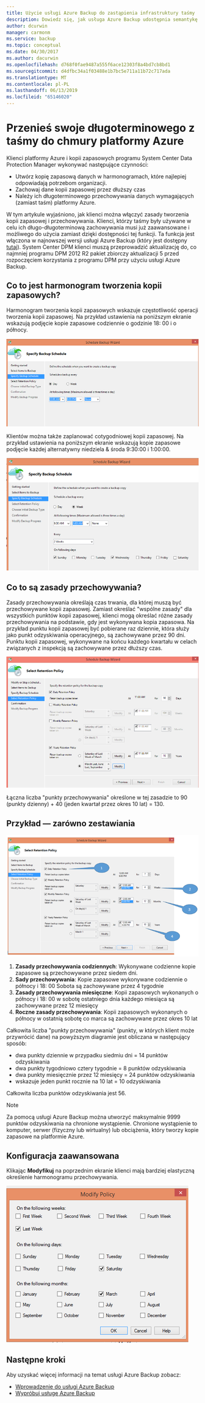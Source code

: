 ```yaml
---
title: Użycie usługi Azure Backup do zastąpienia infrastruktury taśmy
description: Dowiedz się, jak usługa Azure Backup udostępnia semantykę przypominającej taśm, co pozwala na wykonywanie kopii zapasowych i przywracania danych na platformie Azure
author: dcurwin
manager: carmonm
ms.service: backup
ms.topic: conceptual
ms.date: 04/30/2017
ms.author: dacurwin
ms.openlocfilehash: d768f0fae9487a555f6ace12303f8a4bd7cb8bd1
ms.sourcegitcommit: d4dfbc34a1f03488e1b7bc5e711a11b72c717ada
ms.translationtype: MT
ms.contentlocale: pl-PL
ms.lasthandoff: 06/13/2019
ms.locfileid: "65146020"
---
```

# <a name="move-your-long-term-storage-from-tape-to-the-azure-cloud"></a>Przenieś swoje długoterminowego z taśmy do chmury platformy Azure
Klienci platformy Azure i kopii zapasowych programu System Center Data Protection Manager wykonywać następujące czynności:

* Utwórz kopię zapasową danych w harmonogramach, które najlepiej odpowiadają potrzebom organizacji.
* Zachowaj dane kopii zapasowej przez dłuższy czas
* Należy ich długoterminowego przechowywania danych wymagających (zamiast taśm) platformy Azure.

W tym artykule wyjaśniono, jak klienci można włączyć zasady tworzenia kopii zapasowej i przechowywania. Klienci, którzy taśmy były używane w celu ich długo-długoterminową zachowywania musi już zaawansowane i możliwego do użycia zamiast dzięki dostępności tej funkcji. Ta funkcja jest włączona w najnowszej wersji usługi Azure Backup (który jest dostępny [tutaj](https://aka.ms/azurebackup_agent)). System Center DPM klienci muszą przeprowadzić aktualizację do, co najmniej programu DPM 2012 R2 pakiet zbiorczy aktualizacji 5 przed rozpoczęciem korzystania z programu DPM przy użyciu usługi Azure Backup.

## <a name="what-is-the-backup-schedule"></a>Co to jest harmonogram tworzenia kopii zapasowych?
Harmonogram tworzenia kopii zapasowych wskazuje częstotliwość operacji tworzenia kopii zapasowej. Na przykład ustawienia na poniższym ekranie wskazują podjęcie kopie zapasowe codziennie o godzinie 18: 00 i o północy.

![Dzienny harmonogram](./media/backup-azure-backup-cloud-as-tape/dailybackupschedule.png)

Klientów można także zaplanować cotygodniowej kopii zapasowej. Na przykład ustawienia na poniższym ekranie wskazują kopie zapasowe podjęcie każdej alternatywny niedziela & środa 9:30:00 i 1:00:00.

![Harmonogram tygodniowy](./media/backup-azure-backup-cloud-as-tape/weeklybackupschedule.png)

## <a name="what-is-the-retention-policy"></a>Co to są zasady przechowywania?
Zasady przechowywania określają czas trwania, dla której muszą być przechowywane kopii zapasowej. Zamiast określać "wspólne zasady" dla wszystkich punktów kopii zapasowej, klienci mogą określać różne zasady przechowywania na podstawie, gdy jest wykonywana kopia zapasowa. Na przykład punktu kopii zapasowej być pobierane raz dziennie, która służy jako punkt odzyskiwania operacyjnego, są zachowywane przez 90 dni. Punktu kopii zapasowej, wykonywane na końcu każdego kwartału w celach związanych z inspekcją są zachowywane przez dłuższy czas.

![Zasady przechowywania](./media/backup-azure-backup-cloud-as-tape/retentionpolicy.png)

Łączna liczba "punkty przechowywania" określone w tej zasadzie to 90 (punkty dzienny) + 40 (jeden kwartał przez okres 10 lat) = 130.

## <a name="example--putting-both-together"></a>Przykład — zarówno zestawiania
![Przykładowy ekran](./media/backup-azure-backup-cloud-as-tape/samplescreen.png)

1. **Zasady przechowywania codziennych**: Wykonywane codzienne kopie zapasowe są przechowywane przez siedem dni.
2. **Sady przechowywania**: Kopie zapasowe wykonywane codziennie o północy i 18: 00 Sobota są zachowywane przez 4 tygodnie
3. **Zasady przechowywania miesięczne**: Kopii zapasowych wykonanych o północy i 18: 00 w sobotę ostatniego dnia każdego miesiąca są zachowywane przez 12 miesięcy
4. **Roczne zasady przechowywania**: Kopii zapasowych wykonanych o północy w ostatnią sobotę co marca są zachowywane przez okres 10 lat

Całkowita liczba "punkty przechowywania" (punkty, w których klient może przywrócić dane) na powyższym diagramie jest obliczana w następujący sposób:

* dwa punkty dziennie w przypadku siedmiu dni = 14 punktów odzyskiwania
* dwa punkty tygodniowo cztery tygodnie = 8 punktów odzyskiwania
* dwa punkty miesięcznie przez 12 miesięcy = 24 punktów odzyskiwania
* wskazuje jeden punkt rocznie na 10 lat = 10 odzyskiwania

Całkowita liczba punktów odzyskiwania jest 56.

> [!NOTE]
> Za pomocą usługi Azure Backup można utworzyć maksymalnie 9999 punktów odzyskiwania na chronione wystąpienie. Chronione wystąpienie to komputer, serwer (fizyczny lub wirtualny) lub obciążenia, który tworzy kopie zapasowe na platformie Azure.
>

## <a name="advanced-configuration"></a>Konfiguracja zaawansowana
Klikając **Modyfikuj** na poprzednim ekranie klienci mają bardziej elastyczną określenie harmonogramu przechowywania.

![Modyfikuj](./media/backup-azure-backup-cloud-as-tape/modify.png)

## <a name="next-steps"></a>Następne kroki
Aby uzyskać więcej informacji na temat usługi Azure Backup zobacz:

* [Wprowadzenie do usługi Azure Backup](backup-introduction-to-azure-backup.md)
* [Wypróbuj usługę Azure Backup](backup-try-azure-backup-in-10-mins.md)
